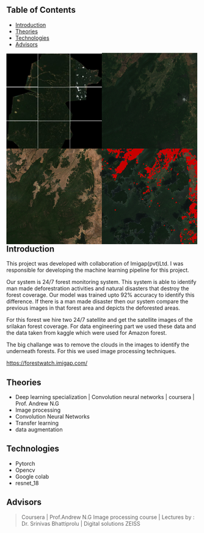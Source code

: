 ## Table of Contents

* [Introduction](#introduction)
* [Theories](#theories)
* [Technologies](#technologies)
* [Advisors](#advisors)
 
<div id="intro" >
    <div class="inline-block">
        <img src ="https://github.com/Deshanch/Forest-Watch-Sri-Lanka/blob/master/sources/58.JPG" align="left" width="250" height="250">
    </div>
 <div class="inline-block">
        <img src ="https://github.com/Deshanch/Forest-Watch-Sri-Lanka/blob/master/sources/5.png" align="left" width="250" height="250">
    </div>
 <div class="inline-block">
        <img src ="https://github.com/Deshanch/Forest-Watch-Sri-Lanka/blob/master/sources/11.png" align="left" width="250" height="250">
    </div>
 <div class="inline-block">
        <img src ="https://github.com/Deshanch/Forest-Watch-Sri-Lanka/blob/master/sources/cut marked image.png" align="left" width="250" height="250">
    </div>
</div> 
 
## Introduction

This project was developed with collaboration of Imigap(pvt)Ltd. I was responsible for developing the machine learning pipeline for this project.

Our system is 24/7 forest monitoring system. This system is able to identify man made deforestration activities and natural disasters that destroy the forest coverage. Our model was trained upto 92% accuracy to identify this difference. If there is a man made disaster then our system compare the previous images in that forest area and depicts the deforested areas.

For this forest we hire two 24/7 satellite and get the satellite images of the srilakan forest coverage. For data engineering part we used these data and the data taken from kaggle which were used for Amazon forest. 

The big challange was to remove the clouds in the images to identify the underneath forests. For this we used image processing techniques.

https://forestwatch.imigap.com/

## Theories
* Deep learning specialization | Convolution neural networks | coursera | Prof. Andrew N.G
* Image processing
* Convolution Neural Networks
* Transfer learning
* data augmentation

## Technologies
* Pytorch
* Opencv
* Google colab
* resnet_18


## Advisors

>Coursera | Prof.Andrew N.G
>Image processing course | Lectures by : Dr. Srinivas Bhattiprolu | Digital solutions ZEISS









